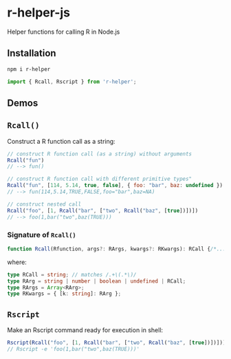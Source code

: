 # r-helper-js

Helper functions for calling R in Node.js

## Installation

```bash
npm i r-helper
```

```typescript
import { Rcall, Rscript } from 'r-helper';
```

## Demos

## `Rcall()`

Construct a R function call as a string:

```javascript
// construct R function call (as a string) without arguments
Rcall("fun")
// --> fun()

// construct R function call with different primitive types"
Rcall("fun", [114, 5.14, true, false], { foo: "bar", baz: undefined })
// --> fun(114,5.14,TRUE,FALSE,foo="bar",baz=NA)

// construct nested call
Rcall("foo", [1, Rcall("bar", ["two", Rcall("baz", [true])])])
// --> foo(1,bar("two",baz(TRUE)))
```

### Signature of `Rcall()`

```typescript
function Rcall(Rfunction, args?: RArgs, kwargs?: RKwargs): RCall {/*...*/}
```

where:

```typescript
type RCall = string; // matches /.+\(.*\)/
type RArg = string | number | boolean | undefined | RCall;
type RArgs = Array<RArg>;
type RKwargs = { [k: string]: RArg };
```

## `Rscript`

Make an Rscript command ready for execution in shell:

```typescript
Rscript(Rcall("foo", [1, Rcall("bar", ["two", Rcall("baz", [true])])]))
// Rscript -e 'foo(1,bar("two",baz(TRUE)))'
```
